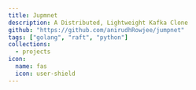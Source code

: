 ```yaml
---
title: Jupmnet
description: A Distributed, Lightweight Kafka Clone
github: "https://github.com/anirudhRowjee/jumpnet"
tags: ["golang", "raft", "python"]
collections:
  - projects
icon:
  name: fas
  icon: user-shield
---
```

